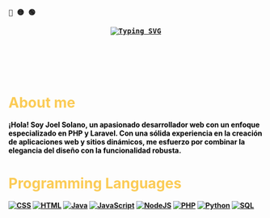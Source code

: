<p align="left"><b><samp>🔴 🟡 🟢</samp></b></p>
<p align="left"><strong></strong></p>
   <p align="center">
      <samp>
      <b style="color: #fbcb55">
<a href="https://git.io/typing-svg"><img src="https://readme-typing-svg.herokuapp.com?font=Fira+Code&duration=4000&pause=500&color=008000&center=true&width=435&lines=Hi%2C+Welcome.;I'm+Joel.;A+passionate+web+developer.;I+am+passionate+about+technology.;+and+development.;I+like+to+learn+things.+%3C3" alt="Typing SVG" /></a>
      </samp><br>
   </p>


<br>

<h2></h2><br>


# About me
<p style="color: #000000">¡Hola! Soy Joel Solano, un apasionado desarrollador web con un enfoque especializado en PHP y Laravel. Con una sólida experiencia en la creación de aplicaciones web y sitios dinámicos, me esfuerzo por combinar la elegancia del diseño con la funcionalidad robusta.
 </p>


# Programming Languages

<p>
    <a href="https://github.com/search?q=user%3ADenverCoder1+is%3Arepo+language%3Acss"><img alt="CSS" src="https://img.shields.io/badge/CSS%20-%231572B6.svg?logo=css3&logoColor=white"></a>
    <a href="https://github.com/search?q=user%3ADenverCoder1+is%3Arepo+language%3Ahtml"><img alt="HTML" src="https://img.shields.io/badge/HTML%20-%23E34F26.svg?logo=html5&logoColor=white"></a>
    <a href="https://github.com/search?q=user%3ADenverCoder1+is%3Arepo+language%3Ajava"><img alt="Java" src="https://img.shields.io/badge/Java-%23007396.svg?logo=java&logoColor=white"></a>
    <a href="https://github.com/search?q=user%3ADenverCoder1+is%3Arepo+language%3Ajavascript"><img alt="JavaScript" src="https://img.shields.io/badge/JavaScript%20-%23F7DF1E.svg?logo=javascript&logoColor=black"></a>
    <a href="https://github.com/search?q=user%3ADenverCoder1+is%3Arepo+language%3Ajavascript"><img alt="NodeJS" src="https://img.shields.io/badge/Node.js%20-%2343853D.svg?logo=node.js&logoColor=white"></a>
    <a href="https://github.com/search?q=user%3ADenverCoder1+is%3Arepo+language%3Aphp"><img alt="PHP" src="https://img.shields.io/badge/PHP-%23777BB4.svg?logo=php&logoColor=white"></a>
    <a href="https://github.com/search?q=user%3ADenverCoder1+is%3Arepo+language%3Apython"><img alt="Python" src="https://img.shields.io/badge/Python%20-%2314354C.svg?logo=python&logoColor=white"></a>
	<a href="https://github.com/search?q=user%3ADenverCoder1+is%3Arepo+language%3Asql"><img alt="SQL" src="https://img.shields.io/badge/SQL%20-%23025E8C.svg?logo=amazon-dynamodb&logoColor=white"></a> </p>

